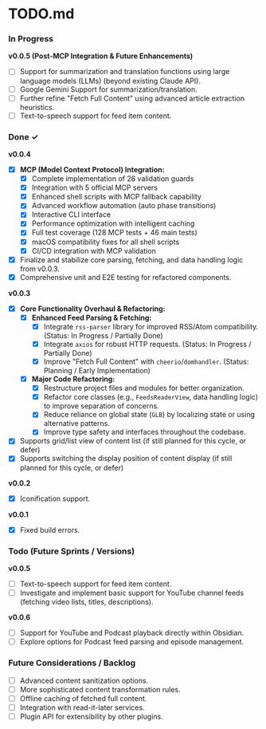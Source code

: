 # TODO.md

### In Progress

**v0.0.5 (Post-MCP Integration & Future Enhancements)**

- [ ] Support for summarization and translation functions using large language models (LLMs) (beyond existing Claude API).
- [ ] Google Gemini Support for summarization/translation.
- [ ] Further refine "Fetch Full Content" using advanced article extraction heuristics.
- [ ] Text-to-speech support for feed item content.

### Done ✓

**v0.0.4**

- [x] **MCP (Model Context Protocol) Integration:**
  - [x] Complete implementation of 26 validation guards
  - [x] Integration with 5 official MCP servers
  - [x] Enhanced shell scripts with MCP fallback capability
  - [x] Advanced workflow automation (auto phase transitions)
  - [x] Interactive CLI interface
  - [x] Performance optimization with intelligent caching
  - [x] Full test coverage (128 MCP tests + 46 main tests)
  - [x] macOS compatibility fixes for all shell scripts
  - [x] CI/CD integration with MCP validation
- [x] Finalize and stabilize core parsing, fetching, and data handling logic from v0.0.3.
- [x] Comprehensive unit and E2E testing for refactored components.

**v0.0.3**

- [x] **Core Functionality Overhaul & Refactoring:**
  - [x] **Enhanced Feed Parsing & Fetching:**
    - [x] Integrate `rss-parser` library for improved RSS/Atom compatibility. (Status: In Progress / Partially Done)
    - [x] Integrate `axios` for robust HTTP requests. (Status: In Progress / Partially Done)
    - [x] Improve "Fetch Full Content" with `cheerio`/`domhandler`. (Status: Planning / Early Implementation)
  - [x] **Major Code Refactoring:**
    - [x] Restructure project files and modules for better organization.
    - [x] Refactor core classes (e.g., `FeedsReaderView`, data handling logic) to improve separation of concerns.
    - [x] Reduce reliance on global state (`GLB`) by localizing state or using alternative patterns.
    - [x] Improve type safety and interfaces throughout the codebase.
- [x] Supports grid/list view of content list (if still planned for this cycle, or defer)
- [x] Supports switching the display position of content display (if still planned for this cycle, or defer)

**v0.0.2**

- [x] Iconification support.

**v0.0.1**

- [x] Fixed build errors.

### Todo (Future Sprints / Versions)

**v0.0.5**

- [ ] Text-to-speech support for feed item content.
- [ ] Investigate and implement basic support for YouTube channel feeds (fetching video lists, titles, descriptions).

**v0.0.6**

- [ ] Support for YouTube and Podcast playback directly within Obsidian.
- [ ] Explore options for Podcast feed parsing and episode management.

### Future Considerations / Backlog

- [ ] Advanced content sanitization options.
- [ ] More sophisticated content transformation rules.
- [ ] Offline caching of fetched full content.
- [ ] Integration with read-it-later services.
- [ ] Plugin API for extensibility by other plugins.
